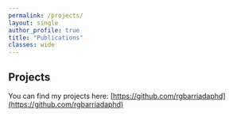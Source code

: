 ```yaml
---
permalink: /projects/
layout: single
author_profile: true
title: "Publications"
classes: wide
---
```


## Projects

You can find my projects here: [https://github.com/rgbarriadaphd](https://github.com/rgbarriadaphd)